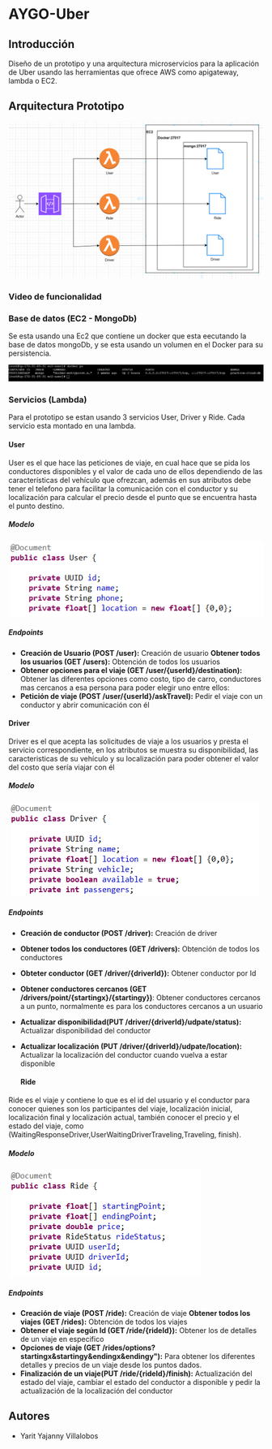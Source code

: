 # AYGO-Uber 

## Introducción

Diseño de un prototipo y una arquitectura microservicios para la aplicación de Uber usando las herramientas que ofrece AWS como apigateway, lambda o EC2.


## Arquitectura Prototipo

![](images/prototipo-infra.png)

### Video de funcionalidad

### Base de datos (EC2 - MongoDb)

Se esta usando una Ec2 que contiene un docker que esta eecutando la base de datos mongoDb, y se esta usando un volumen en el Docker para su persistencia.

![](images/mongodb.png)

### Servicios (Lambda)

Para el prototipo se estan usando 3 servicios User, Driver y Ride. Cada servicio esta montado en una lambda.

#### User
User es el que hace las peticiones de viaje, en cual hace que se pida los conductores disponibles y el valor de cada uno de ellos dependiendo de las características del vehículo que ofrezcan, además en sus atributos debe tener el telefono para facilitar la comunicación con el conductor y su localización para calcular el precio desde el punto que se encuentra hasta el punto destino.
##### Modelo

![](images/User.png)

##### Endpoints

* **Creación de Usuario (POST /user):** Creación de usuario
  **Obtener todos los usuarios (GET /users):** Obtención de todos los usuarios
* **Obtener opciones para el viaje (GET /user/{userId}/destination):** Obtener las diferentes opciones como costo, tipo de carro, conductores mas cercanos a esa persona para poder elegir uno entre ellos:
* **Petición de viaje (POST /user/{userId}/askTravel):** Pedir el viaje con un conductor y abrir comunicación con él

#### Driver
Driver es el que acepta las solicitudes de viaje a los usuarios y presta el servicio correspondiente, en los atributos se muestra su disponibilidad, las caracteristicas de su vehículo y su localización para poder obtener el valor del costo que sería viajar con él
##### Modelo

![](images/Driver.png)

##### Endpoints

* **Creación de conductor (POST /driver):** Creación de driver
* **Obtener todos los conductores (GET /drivers):** Obtención de todos los conductores
* **Obteter conductor (GET /driver/{driverId}):** Obtener conductor por Id
* **Obtener conductores cercanos (GET /drivers/point/{startingx}/{startingy})**: Obtener conductores cercanos a un punto, normalmente es para los conductores cercanos a un usuario
* **Actualizar disponibilidad(PUT /driver/{driverId}/udpate/status):** Actualizar disponibilidad del conductor
* **Actualizar localización (PUT /driver/{driverId}/udpate/location):** Actualizar la localización del conductor cuando vuelva a estar disponible

  #### Ride
Ride es el viaje y contiene lo que es el id del usuario y el conductor para conocer quienes son los participantes del viaje, localización inicial, localización final y localización actual, también conocer el precio y el estado del viaje, como (WaitingResponseDriver,UserWaitingDriverTraveling,Traveling, finish).
##### Modelo

![](images/Ride.png)

##### Endpoints

* **Creación de viaje (POST /ride):** Creación de viaje
  **Obtener todos los viajes (GET /rides):** Obtención de todos los viajes
* **Obtener el viaje según Id (GET /ride/{rideId}):** Obtener los de detalles de un viaje en especifico
* **Opciones de viaje (GET /rides/options?startingx&startingy&endingx&endingy"):** Para obtener los diferentes detalles y precios de un viaje desde los puntos dados.
* **Finalización de un viaje(PUT /ride/{rideId}/finish):** Actualización del estado del viaje, cambiar el estado del conductor a disponible y pedir la actualización de la localización del conductor

## Autores
   * Yarit Yajanny Villalobos
